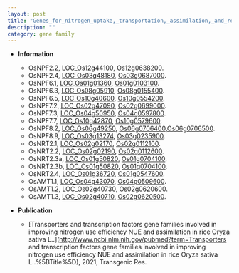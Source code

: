 ```yaml
---
layout: post
title: "Genes_for_nitrogen_uptake,_transportation,_assimilation,_and_remobilization"
description: ""
category: gene family
---
```


* **Information**  
    + OsNPF2.2, [LOC_Os12g44100](http://rice.uga.edu/cgi-bin/ORF_infopage.cgi?orf=LOC_Os12g44100), [Os12g0638200](https://rapdb.dna.affrc.go.jp/locus/?name=Os12g0638200).
    + OsNPF2.4, [LOC_Os03g48180](http://rice.uga.edu/cgi-bin/ORF_infopage.cgi?orf=LOC_Os03g48180), [Os03g0687000](https://rapdb.dna.affrc.go.jp/locus/?name=Os03g0687000).
    + OsNPF6.1, [LOC_Os01g01360](http://rice.uga.edu/cgi-bin/ORF_infopage.cgi?orf=LOC_Os01g01360), [Os01g0103100](https://rapdb.dna.affrc.go.jp/locus/?name=Os01g0103100).
    + OsNPF6.3, [LOC_Os08g05910](http://rice.uga.edu/cgi-bin/ORF_infopage.cgi?orf=LOC_Os08g05910), [Os08g0155400](https://rapdb.dna.affrc.go.jp/locus/?name=Os08g0155400).
    + OsNPF6.5, [LOC_Os10g40600](http://rice.uga.edu/cgi-bin/ORF_infopage.cgi?orf=LOC_Os10g40600), [Os10g0554200](https://rapdb.dna.affrc.go.jp/locus/?name=Os10g0554200).
    + OsNPF7.2, [LOC_Os02g47090](http://rice.uga.edu/cgi-bin/ORF_infopage.cgi?orf=LOC_Os02g47090), [Os02g0699000](https://rapdb.dna.affrc.go.jp/locus/?name=Os02g0699000).
    + OsNPF7.3, [LOC_Os04g50950](http://rice.uga.edu/cgi-bin/ORF_infopage.cgi?orf=LOC_Os04g50950), [Os04g0597800](https://rapdb.dna.affrc.go.jp/locus/?name=Os04g0597800).
    + OsNPF7.7, [LOC_Os10g42870](http://rice.uga.edu/cgi-bin/ORF_infopage.cgi?orf=LOC_Os10g42870), [Os10g0579600](https://rapdb.dna.affrc.go.jp/locus/?name=Os10g0579600).
    + OsNPF8.2, [LOC_Os06g49250](http://rice.uga.edu/cgi-bin/ORF_infopage.cgi?orf=LOC_Os06g49250), [Os06g0706400](https://rapdb.dna.affrc.go.jp/locus/?name=Os06g0706400),[Os06g0706500](https://rapdb.dna.affrc.go.jp/locus/?name=Os06g0706500).
    + OsNPF8.9, [LOC_Os03g13274](http://rice.uga.edu/cgi-bin/ORF_infopage.cgi?orf=LOC_Os03g13274), [Os03g0235900](https://rapdb.dna.affrc.go.jp/locus/?name=Os03g0235900).
    + OsNRT2.1, [LOC_Os02g02170](http://rice.uga.edu/cgi-bin/ORF_infopage.cgi?orf=LOC_Os02g02170), [Os02g0112100](https://rapdb.dna.affrc.go.jp/locus/?name=Os02g0112100).
    + OsNRT2.2, [LOC_Os02g02190](http://rice.uga.edu/cgi-bin/ORF_infopage.cgi?orf=LOC_Os02g02190), [Os02g0112600](https://rapdb.dna.affrc.go.jp/locus/?name=Os02g0112600).
    + OsNRT2.3a, [LOC_Os01g50820](http://rice.uga.edu/cgi-bin/ORF_infopage.cgi?orf=LOC_Os01g50820), [Os01g0704100](https://rapdb.dna.affrc.go.jp/locus/?name=Os01g0704100).
    + OsNRT2.3b, [LOC_Os01g50820](http://rice.uga.edu/cgi-bin/ORF_infopage.cgi?orf=LOC_Os01g50820), [Os01g0704100](https://rapdb.dna.affrc.go.jp/locus/?name=Os01g0704100).
    + OsNRT2.4, [LOC_Os01g36720](http://rice.uga.edu/cgi-bin/ORF_infopage.cgi?orf=LOC_Os01g36720), [Os01g0547600](https://rapdb.dna.affrc.go.jp/locus/?name=Os01g0547600).
    + OsAMT1.1, [LOC_Os04g43070](http://rice.uga.edu/cgi-bin/ORF_infopage.cgi?orf=LOC_Os04g43070), [Os04g0509600](https://rapdb.dna.affrc.go.jp/locus/?name=Os04g0509600).
    + OsAMT1.2, [LOC_Os02g40730](http://rice.uga.edu/cgi-bin/ORF_infopage.cgi?orf=LOC_Os02g40730), [Os02g0620600](https://rapdb.dna.affrc.go.jp/locus/?name=Os02g0620600).
    + OsAMT1.3, [LOC_Os02g40710](http://rice.uga.edu/cgi-bin/ORF_infopage.cgi?orf=LOC_Os02g40710), [Os02g0620500](https://rapdb.dna.affrc.go.jp/locus/?name=Os02g0620500).

* **Publication**  
    + [Transporters and transcription factors gene families involved in improving nitrogen use efficiency NUE and assimilation in rice Oryza sativa L..](http://www.ncbi.nlm.nih.gov/pubmed?term=Transporters and transcription factors gene families involved in improving nitrogen use efficiency NUE and assimilation in rice Oryza sativa L..%5BTitle%5D), 2021, Transgenic Res.


